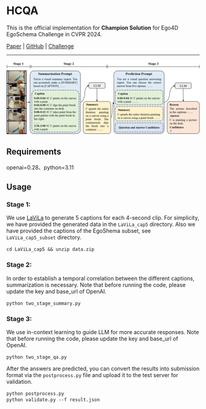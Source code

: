 # HCQA

This is the official implementation for **Champion Solution** for Ego4D EgoSchema Challenge in CVPR 2024.

[Paper]() | [GitHub]() | [Challenge]()

***

![Framework](/figure/framework.png)

## Requirements
openai=0.28、python=3.11

## Usage
### Stage 1:
We use [LaViLa](https://github.com/facebookresearch/LaViLa) to generate 5 captions for each 4-second clip. For simplicity, we have provided the generated data in the `LaViLa_cap5` directory. Also we have provided the captions of the EgoShema subset, see `LaViLa_cap5_subset` directory.
```
cd LaViLa_cap5 && unzip data.zip
```

### Stage 2:
In order to establish a temporal correlation between the different captions, summarization is necessary. Note that before running the code, please update the key and base_url of OpenAI.
```
python two_stage_summary.py
```

### Stage 3:
We use in-context learning to guide LLM for more accurate responses. Note that before running the code, please update the key and base_url of OpenAI.
```
python two_stage_qa.py
```

After the answers are predicted, you can convert the results into submission format via the `postprocess.py` file and upload it to the test server for validation.
```
python postprocess.py
python validate.py --f result.json
```
